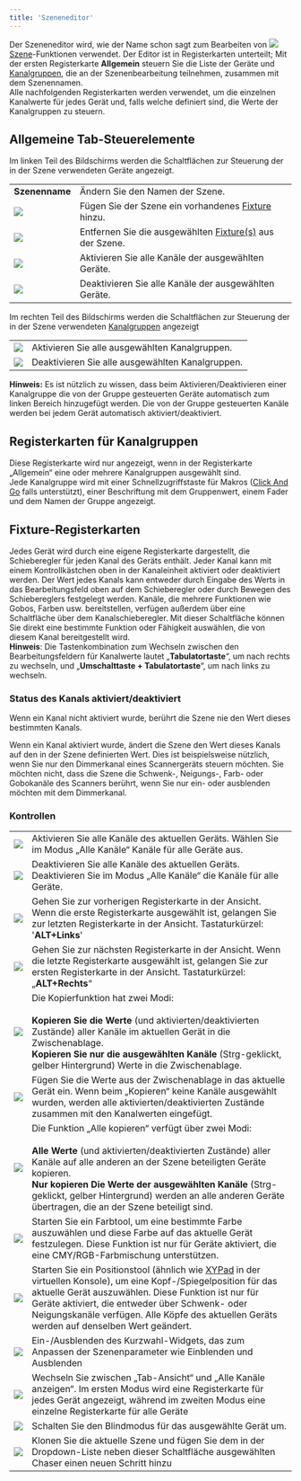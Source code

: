 ```yaml
---
title: 'Szeneneditor'
---
```


Der Szeneneditor wird, wie der Name schon sagt zum Bearbeiten von ![](/basics/scene.png) [Szene](/basics/glossary-and-concepts#scene)-Funktionen verwendet. Der Editor ist in Registerkarten unterteilt; Mit der ersten Registerkarte **Allgemein** steuern Sie die Liste der Geräte und [Kanalgruppen](/basics/glossary-and-concepts#channel-groups), die an der Szenenbearbeitung teilnehmen, zusammen mit dem Szenennamen.  
Alle nachfolgenden Registerkarten werden verwendet, um die einzelnen Kanalwerte für jedes Gerät und, falls welche definiert sind, die Werte der Kanalgruppen zu steuern.

Allgemeine Tab-Steuerelemente
--------------------

Im linken Teil des Bildschirms werden die Schaltflächen zur Steuerung der in der Szene verwendeten Geräte angezeigt.  

|     |     |
| --- | --- |
| **Szenenname** | Ändern Sie den Namen der Szene. |
| ![](/basics/edit_add.png) | Fügen Sie der Szene ein vorhandenes [Fixture](/basics/glossary-and-concepts#fixtures) hinzu. |
| ![](/basics/edit_remove.png) | Entfernen Sie die ausgewählten [Fixture(s)](/basics/glossary-and-concepts#fixtures) aus der Szene. |
| ![](/basics/check.png) | Aktivieren Sie alle Kanäle der ausgewählten Geräte. |
| ![](/basics/uncheck.png) | Deaktivieren Sie alle Kanäle der ausgewählten Geräte. |

Im rechten Teil des Bildschirms werden die Schaltflächen zur Steuerung der in der Szene verwendeten [Kanalgruppen](/basics/glossary-and-concepts#channel-groups) angezeigt

|     |     |
| --- | --- |
| ![](/basics/check.png) | Aktivieren Sie alle ausgewählten Kanalgruppen. |
| ![](/basics/uncheck.png) | Deaktivieren Sie alle ausgewählten Kanalgruppen. |

  
**Hinweis:** Es ist nützlich zu wissen, dass beim Aktivieren/Deaktivieren einer Kanalgruppe die von der Gruppe gesteuerten Geräte automatisch zum linken Bereich hinzugefügt werden. Die von der Gruppe gesteuerten Kanäle werden bei jedem Gerät automatisch aktiviert/deaktiviert.

Registerkarten für Kanalgruppen
-------------------

Diese Registerkarte wird nur angezeigt, wenn in der Registerkarte „Allgemein“ eine oder mehrere Kanalgruppen ausgewählt sind.  
Jede Kanalgruppe wird mit einer Schnellzugriffstaste für Makros ([Click And Go](/basics/glossary-and-concepts#click-and-go) falls unterstützt), einer Beschriftung mit dem Gruppenwert, einem Fader und dem Namen der Gruppe angezeigt.

Fixture-Registerkarten
------------

Jedes Gerät wird durch eine eigene Registerkarte dargestellt, die Schieberegler für jeden Kanal des Geräts enthält. Jeder Kanal kann mit einem Kontrollkästchen oben in der Kanaleinheit aktiviert oder deaktiviert werden. Der Wert jedes Kanals kann entweder durch Eingabe des Werts in das Bearbeitungsfeld oben auf dem Schieberegler oder durch Bewegen des Schiebereglers festgelegt werden. Kanäle, die mehrere Funktionen wie Gobos, Farben usw. bereitstellen, verfügen außerdem über eine Schaltfläche über dem Kanalschieberegler. Mit dieser Schaltfläche können Sie direkt eine bestimmte Funktion oder Fähigkeit auswählen, die von diesem Kanal bereitgestellt wird.  
**Hinweis**: Die Tastenkombination zum Wechseln zwischen den Bearbeitungsfeldern für Kanalwerte lautet „**Tabulatortaste**“, um nach rechts zu wechseln, und „**Umschalttaste + Tabulatortaste**“, um nach links zu wechseln.

### Status des Kanals aktiviert/deaktiviert

Wenn ein Kanal nicht aktiviert wurde, berührt die Szene nie den Wert dieses bestimmten Kanals.

Wenn ein Kanal aktiviert wurde, ändert die Szene den Wert dieses Kanals auf den in der Szene definierten Wert. Dies ist beispielsweise nützlich, wenn Sie nur den Dimmerkanal eines Scannergeräts steuern möchten. Sie möchten nicht, dass die Szene die Schwenk-, Neigungs-, Farb- oder Gobokanäle des Scanners berührt, wenn Sie nur ein- oder ausblenden möchten mit dem Dimmerkanal.

### Kontrollen

|     |     |
| --- | --- |
| ![](/basics/check.png) | Aktivieren Sie alle Kanäle des aktuellen Geräts. Wählen Sie im Modus „Alle Kanäle“ Kanäle für alle Geräte aus. |
| ![](/basics/uncheck.png) | Deaktivieren Sie alle Kanäle des aktuellen Geräts. Deaktivieren Sie im Modus „Alle Kanäle“ die Kanäle für alle Geräte. |
| ![](/basics/back.png) | Gehen Sie zur vorherigen Registerkarte in der Ansicht. Wenn die erste Registerkarte ausgewählt ist, gelangen Sie zur letzten Registerkarte in der Ansicht. Tastaturkürzel: '**ALT+Links**' |
| ![](/basics/forward.png) | Gehen Sie zur nächsten Registerkarte in der Ansicht. Wenn die letzte Registerkarte ausgewählt ist, gelangen Sie zur ersten Registerkarte in der Ansicht. Tastaturkürzel: „**ALT+Rechts**“ |
| ![](/basics/editcopy.png) | Die Kopierfunktion hat zwei Modi: <br><br>**Kopieren Sie die Werte** (und aktivierten/deaktivierten Zustände) aller Kanäle im aktuellen Gerät in die Zwischenablage.<br>**Kopieren Sie nur die ausgewählten Kanäle** (Strg-geklickt, gelber Hintergrund) Werte in die Zwischenablage. |
| ![](/basics/editpaste.png) | Fügen Sie die Werte aus der Zwischenablage in das aktuelle Gerät ein. Wenn beim „Kopieren“ keine Kanäle ausgewählt wurden, werden alle aktivierten/deaktivierten Zustände zusammen mit den Kanalwerten eingefügt. |
| ![](/basics/editcopyall.png) | Die Funktion „Alle kopieren“ verfügt über zwei Modi:<br><br>**Alle Werte** (und aktivierten/deaktivierten Zustände) aller Kanäle auf alle anderen an der Szene beteiligten Geräte kopieren.<br>**Nur kopieren Die Werte der ausgewählten Kanäle** (Strg-geklickt, gelber Hintergrund) werden an alle anderen Geräte übertragen, die an der Szene beteiligt sind. |
| ![](/basics/color.png) | Starten Sie ein Farbtool, um eine bestimmte Farbe auszuwählen und diese Farbe auf das aktuelle Gerät festzulegen. Diese Funktion ist nur für Geräte aktiviert, die eine CMY/RGB-Farbmischung unterstützen. |
| ![](/basics/xypad.png) | Starten Sie ein Positionstool (ähnlich wie [XYPad](/virtual-console/xy-pad) in der virtuellen Konsole), um eine Kopf-/Spiegelposition für das aktuelle Gerät auszuwählen. Diese Funktion ist nur für Geräte aktiviert, die entweder über Schwenk- oder Neigungskanäle verfügen. Alle Köpfe des aktuellen Geräts werden auf denselben Wert geändert. |
| ![](/basics/speed.png) | Ein-/Ausblenden des Kurzwahl-Widgets, das zum Anpassen der Szenenparameter wie Einblenden und Ausblenden | verwendet wird
| ![](/basics/tabview.png) | Wechseln Sie zwischen „Tab-Ansicht“ und „Alle Kanäle anzeigen“. Im ersten Modus wird eine Registerkarte für jedes Gerät angezeigt, während im zweiten Modus eine einzelne Registerkarte für alle Geräte | angezeigt wird
| ![](/basics/blind.png) | Schalten Sie den Blindmodus für das ausgewählte Gerät um. |
| ![](/basics/record.png) | Klonen Sie die aktuelle Szene und fügen Sie dem in der Dropdown-Liste neben dieser Schaltfläche ausgewählten Chaser einen neuen Schritt hinzu |